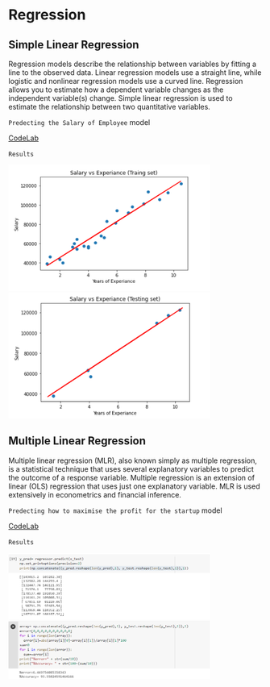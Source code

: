 # Regression
## Simple Linear Regression

Regression models describe the relationship between variables by fitting a line to the observed data. Linear regression models use a straight line, while logistic and nonlinear regression models use a curved line. Regression allows you to estimate how a dependent variable changes as the independent variable(s) change.
Simple linear regression is used to estimate the relationship between two quantitative variables.

`Predecting the Salary of Employee` model

[CodeLab](https://github.com/SahilHemnani777/Regression/blob/main/Copy_of_simple_linear_regression.ipynb)

`Results`

<img src="https://github.com/SahilHemnani777/Regression/blob/main/2021-02-21%20(1).png" alt="EShopee: Flutter eCommerce App" width="400" height="250"/><img src="https://github.com/SahilHemnani777/Regression/blob/main/2021-02-21%20(2).png" alt="EShopee: Flutter eCommerce App" width="400" height="250"/>
  
## Multiple Linear Regression

Multiple linear regression (MLR), also known simply as multiple regression, is a statistical technique that uses several explanatory variables to predict the outcome of a response variable. Multiple regression is an extension of linear (OLS) regression that uses just one explanatory variable. MLR is used extensively in econometrics and financial inference.

`Predecting how to maximise the profit for the startup` model


[CodeLab](https://github.com/SahilHemnani777/Regression/blob/main/Copy_of_multiple_linear_regression.ipynb)

`Results`

<img src="https://github.com/SahilHemnani777/Regression/blob/main/2021-03-02.png" alt="EShopee: Flutter eCommerce App" width="400" height="250"/>

